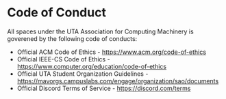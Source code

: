 # Code of Conduct
All spaces under the UTA Association for Computing Machinery is goverened by the following code of conducts:
 - Official ACM Code of Ethics - https://www.acm.org/code-of-ethics
 - Official IEEE-CS Code of Ethics - https://www.computer.org/education/code-of-ethics
 - Official UTA Student Organization Guidelines - https://mavorgs.campuslabs.com/engage/organization/sao/documents 
 - Official Discord Terms of Service - https://discord.com/terms
